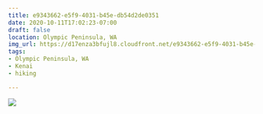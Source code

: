 ```yaml
---
title: e9343662-e5f9-4031-b45e-db54d2de0351
date: 2020-10-11T17:02:23-07:00
draft: false
location: Olympic Peninsula, WA
img_url: https://d17enza3bfujl8.cloudfront.net/e9343662-e5f9-4031-b45e-db54d2de0351.jpg
tags:
- Olympic Peninsula, WA
- Kenai
- hiking

---
```


![](https://d17enza3bfujl8.cloudfront.net/e9343662-e5f9-4031-b45e-db54d2de0351.jpg)

